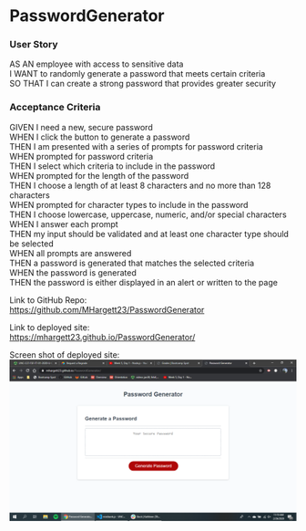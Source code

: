 # PasswordGenerator

### User Story   
AS AN employee with access to sensitive data  
I WANT to randomly generate a password that meets certain criteria  
SO THAT I can create a strong password that provides greater security  

### Acceptance Criteria  
GIVEN I need a new, secure password  
WHEN I click the button to generate a password  
THEN I am presented with a series of prompts for password criteria  
WHEN prompted for password criteria  
THEN I select which criteria to include in the password  
WHEN prompted for the length of the password  
THEN I choose a length of at least 8 characters and no more than 128 characters  
WHEN prompted for character types to include in the password  
THEN I choose lowercase, uppercase, numeric, and/or special characters  
WHEN I answer each prompt  
THEN my input should be validated and at least one character type should be selected  
WHEN all prompts are answered  
THEN a password is generated that matches the selected criteria  
WHEN the password is generated  
THEN the password is either displayed in an alert or written to the page  

 Link to GitHub Repo:  
https://github.com/MHargett23/PasswordGenerator

Link to deployed site:  
https://mhargett23.github.io/PasswordGenerator/

Screen shot of deployed site:
![Password Generator screen shot](images/screenshot.png)
